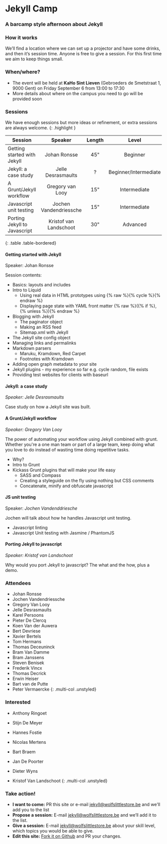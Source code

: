 

# Jekyll Camp

### A barcamp style afternoon about Jekyll

### How it works

We’ll find a location where we can set up a projector and have some drinks, and then it’s session time. Anyone is free to give a session. For this first time we aim to keep things small.

### When/where?

* The event will be held at **KaHo Sint Lieven** (Gebroeders de Smetstraat 1, 9000 Gent) on Friday September 6 from 13:00 to 17:30
* More details about where on the campus you need to go will be provided soon

### Sessions

We have enough sessions but more ideas or refinement, or extra sessions are always welcome.
{: .highlight }

| Session                     | Speaker                                  | Length                                   | Level                                    |
| --------------------------- |:----------------------------------------:|:----------------------------------------:|:----------------------------------------:|
| Getting started with Jekyll | Johan Ronsse                             | 45"                                      | Beginner                                 |
| Jekyll: a case study        | Jelle Desrasmaults                       | ?                                        | Beginner/Intermediate                    |
| A Grunt/Jekyll workflow     | Gregory van Looy                         | 15"                                      | Intermediate                             |
| Javascript unit testing     | Jochen Vandendriessche                   | 15"                                      | Intermediate                             |
| Porting Jekyll to Javascript| Kristof van Landschoot                   | 30"                                      | Advanced                                 |
{: .table .table-bordered}

#### Getting started with Jekyll

Speaker: Johan Ronsse

Session contents:

* Basics: layouts and includes
* Intro to Liquid
  * Using real data in HTML prototypes using {% raw %}{% cycle %}{% endraw %}
  * Displaying page state with YAML front matter {% raw %}({% if %}, {% unless %}){% endraw %}
* Blogging with Jekyll
  * The paginator object
  * Making an RSS feed
  * Sitemap.xml with Jekyll
* The Jekyll site config object
* Managing links and permalinks
* Markdown parsers
  * Maruku, Kramdown, Red Carpet
  * Footnotes with Kramdown
* Adding open graph metadata to your site
* Jekyll plugins - my experience so far e.g. cycle random, file exists
* Providing test websites for clients with baseurl

#### Jekyll: a case study

*Speaker: Jelle Desrasmaults*

Case study on how a Jekyll site was built.

#### A Grunt/Jekyll workflow

*Speaker: Gregory Van Looy*

The power of automating your workflow using Jekyll combined with grunt. Whether you're a one man team or part of a large team, keep doing what you love to do instead of wasting time doing repetitive tasks.

* Why?
* Intro to Grunt
* Kickass Grunt plugins that will make your life easy
  * SASS and Compass
  * Creating a styleguide on the fly using nothing but CSS comments
  * Concatenate, minify and obfuscate javascript

#### JS unit testing

Speaker: *Jochen Vandenddriesche*

Jochen will talk about how he handles Javascript unit testing.

* Javascript linting
* Javascript Unit testing with Jasmine / PhantomJS

#### Porting Jekyll to javascript

*Speaker: Kristof van Landschoot*

Why would you port Jekyll to javascript? The what and the how, plus a demo.

###  Attendees

* Johan Ronsse
* Jochen Vandendriessche
* Gregory Van Looy
* Jelle Desrasmaults
* Karel Persoons
* Pieter De Clercq
* Koen Van der Auwera
* Bert Devriese
* Xavier Bertels
* Tom Hermans
* Thomas Deceuninck
* Bram Van Damme
* Bram Janssens
* Steven Benisek
* Frederik Vincx
* Thomas Decrick
* Erwin Heiser
* Bart van de Putte
* Peter Vermaercke
{: .multi-col .unstyled}

###  Interested

* Anthony Ringoet
* Stijn De Meyer

* Hannes Fostie
* Nicolas Mertens
* Bart Braem 
* Jan De Poorter
* Dieter Wyns
* Kristof Van Landschoot
{: .multi-col .unstyled}

### Take action!

* **I want to come:** PR this site or e-mail [jekyll@wolfslittlestore.be](mailto:jekyll@wolfslittlestore.be) and we'll add you to the list
* **Propose a session:** E-mail [jekyll@wolfslittlestore.be](mailto:jekyll@wolfslittlestore.be) and we’ll add it to the list.
* **Give a session:** E-mail [jekyll@wolfslittlestore.be](mailto:jekyll@wolfslittlestore.be) about your skill level, which topics you would be able to give.
* **Edit this site:** [Fork it on Github](https://github.com/Wolfr/jekyll-camp) and PR your changes.
